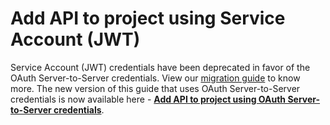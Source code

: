 # Add API to project using Service Account (JWT)

<InlineAlert slots="text"/>

Service Account (JWT) credentials have been deprecated in favor of the OAuth Server-to-Server credentials. View our [migration guide](../authentication/ServerToServerAuthentication/migration.md) to know more. The new version of this guide that uses OAuth Server-to-Server credentials is now available here - [**Add API to project using OAuth Server-to-Server credentials**](services-add-api-oauth-s2s.md).
